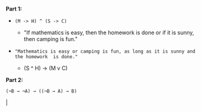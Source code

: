 **Part 1:**

- ```(M -> H) ^ (S -> C)```
	- "If mathematics is easy, then the homework is done or if it is sunny, then camping is fun."

- ```"Mathematics is easy or camping is fun, as long as it is sunny and the homework  is done."```
	- (S ^ H) -> (M v C) 
	
	
**Part 2:**

```(¬B → ¬A) → ((¬B → A) → B)```

|
